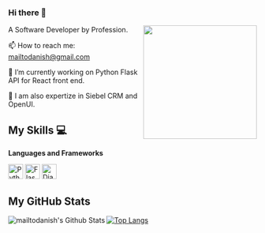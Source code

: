 ### Hi there 👋
<img align='right' src="https://media.giphy.com/media/M9gbBd9nbDrOTu1Mqx/giphy.gif" width="230">

A Software Developer by Profession.

📫 How to reach me: mailtodanish@gmail.com

🔭 I’m currently working on Python Flask API for React front end.

🌱 I am also expertize in Siebel CRM and OpenUI.

## My Skills :computer:

 **Languages and Frameworks**
 
<img alt="Python" width="30px" src="https://simpleicons.org/icons/python.svg"/>  
<img alt="Flask" width="30px" src="https://simpleicons.org/icons/flask.svg"/>  
<img alt="Django" width="30px" src="https://simpleicons.org/icons/django.svg" />


## **My GitHub Stats**

<img align="left" alt="mailtodanish's Github Stats" src="https://github-readme-stats.vercel.app/api?username=mailtodanish&show_icons=true&hide_border=true&&count_private=true&show_icons=true&hide=stars,prs,issues,contribs" />


[![Top Langs](https://github-readme-stats.vercel.app/api/top-langs/?username=mailtodanish&layout=compact)](https://github.com/mailtodanish/github-readme-stats)




<!--
**mailtodanish/mailtodanish** is a ✨ _special_ ✨ repository because its `README.md` (this file) appears on your GitHub profile.

Here are some ideas to get you started:

- 🔭 I’m currently working on ...
- 🌱 I’m currently learning ...
- 👯 I’m looking to collaborate on ...
- 🤔 I’m looking for help with ...
- 💬 Ask me about ...
- 📫 How to reach me: ...
- 😄 Pronouns: ...
- ⚡ Fun fact: ...
-->
